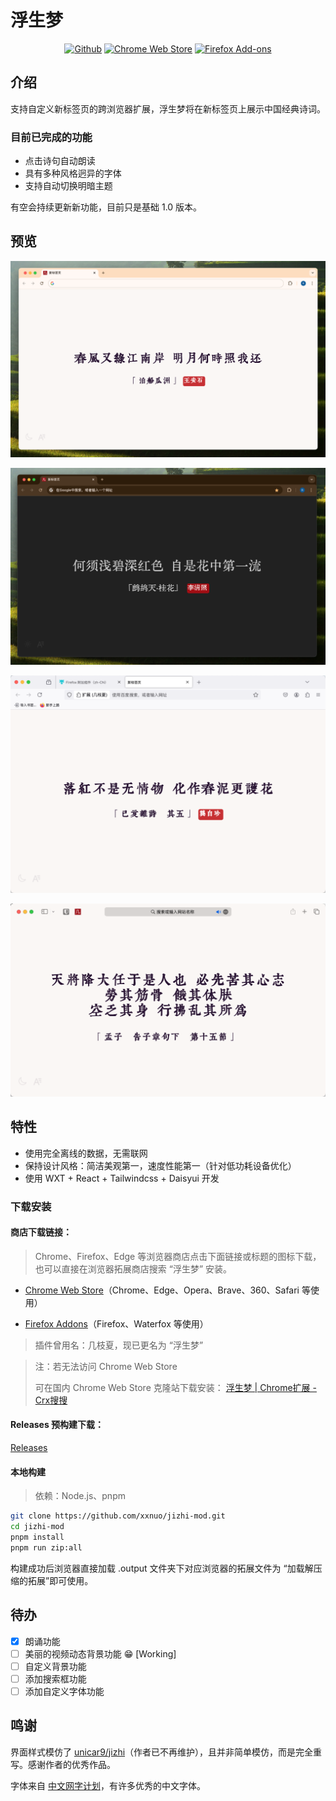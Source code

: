 # 浮生梦

<p align="center">
  <a
    rel="noreferrer noopener" target="_blank" target="_blank"
    href="https://github.com/xxnuo/jizhi-mod"
    ><img
      alt="Github"
      src="https://img.shields.io/badge/Github-141e24.svg?style=for-the-badge&logo=github&logoColor=white"
  /></a>
  <a
    rel="noreferrer noopener" target="_blank" target="_blank"
    href="https://chromewebstore.google.com/detail/%E5%87%A0%E6%9E%9D%E5%A4%8F/aihpjpjndpdkbmdjghjglbmippnjlkcp"
    ><img
      alt="Chrome Web Store"
      src="https://img.shields.io/badge/Chrome-141e24.svg?&style=for-the-badge&logo=google-chrome&logoColor=white"
  /></a>
  <a rel="noreferrer noopener" target="_blank" href="https://addons.mozilla.org/en-US/firefox/addon/jizhi-mod/"
    ><img
      alt="Firefox Add-ons"
      src="https://img.shields.io/badge/Firefox-141e24.svg?&style=for-the-badge&logo=firefox-browser&logoColor=white"
  /></a>
</p>

## 介绍

支持自定义新标签页的跨浏览器扩展，浮生梦将在新标签页上展示中国经典诗词。

### 目前已完成的功能

- 点击诗句自动朗读
- 具有多种风格迥异的字体
- 支持自动切换明暗主题

有空会持续更新新功能，目前只是基础 1.0 版本。

## 预览

![LightTheme](preview/light.png)

<!-- https://i.imgur.com/qc5QtNM.png -->

![DarkTheme](preview/dark.png)

<!-- https://i.imgur.com/Z8A47Rd.png -->

![FirefoxPreview](preview/Firefox.png)

<!-- https://i.imgur.com/fQgS52Q.png -->

![SafariPreview](preview/Safari.png)

<!-- https://i.imgur.com/ucGvozQ.png -->

## 特性

- 使用完全离线的数据，无需联网
- 保持设计风格：简洁美观第一，速度性能第一（针对低功耗设备优化）
- 使用 WXT + React + Tailwindcss + Daisyui 开发

### 下载安装

#### 商店下载链接：

> Chrome、Firefox、Edge 等浏览器商店点击下面链接或标题的图标下载，也可以直接在浏览器拓展商店搜索 “浮生梦” 安装。

- [Chrome Web Store](https://chrome.google.com/webstore/detail/aihpjpjndpdkbmdjghjglbmippnjlkcp)（Chrome、Edge、Opera、Brave、360、Safari 等使用）

- [Firefox Addons](https://addons.mozilla.org/en-US/firefox/addon/jizhi-mod/)（Firefox、Waterfox 等使用）

> 插件曾用名：几枝夏，现已更名为 “浮生梦”

> 注：若无法访问 Chrome Web Store
>
> 可在国内 Chrome Web Store 克隆站下载安装：
> [浮生梦 | Chrome扩展 - Crx搜搜](https://www.crxsoso.com/webstore/detail/aihpjpjndpdkbmdjghjglbmippnjlkcp)

#### Releases 预构建下载：

[Releases](https://github.com/xxnuo/jizhi-mod/releases)

#### 本地构建

> 依赖：Node.js、pnpm

```bash
git clone https://github.com/xxnuo/jizhi-mod.git
cd jizhi-mod
pnpm install
pnpm run zip:all
```

构建成功后浏览器直接加载 .output 文件夹下对应浏览器的拓展文件为 “加载解压缩的拓展”即可使用。

## 待办

- [x] 朗诵功能
- [ ] 美丽的视频动态背景功能 😁 [Working]
- [ ] 自定义背景功能
- [ ] 添加搜索框功能
- [ ] 添加自定义字体功能

## 鸣谢

界面样式模仿了 [unicar9/jizhi](https://github.com/unicar9/jizhi)（作者已不再维护），且并非简单模仿，而是完全重写。感谢作者的优秀作品。

字体来自 [中文网字计划](https://chinese-font.netlify.app/)，有许多优秀的中文字体。
